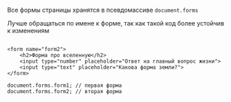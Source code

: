 Все формы страницы хранятся в псевдомассиве `document.forms`


Лучше обращаться по имене к форме, так как такой код более устойчив к изменениям
```

<form name="form2">
	<h2>Форма про вселенную</h2> 
	<input type="number" placeholder="Ответ на главный вопрос жизни">
	<input type="text" placeholder="Какова форма земли?"> 
</form>

document.forms.form1; // первая форма
document.forms.form2; // вторая форма
```